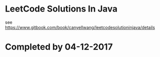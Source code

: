 # LeetCode Solutions In Java 
see https://www.gitbook.com/book/canyellwang/leetcodesolutioninjava/details

# Completed by 04-12-2017

